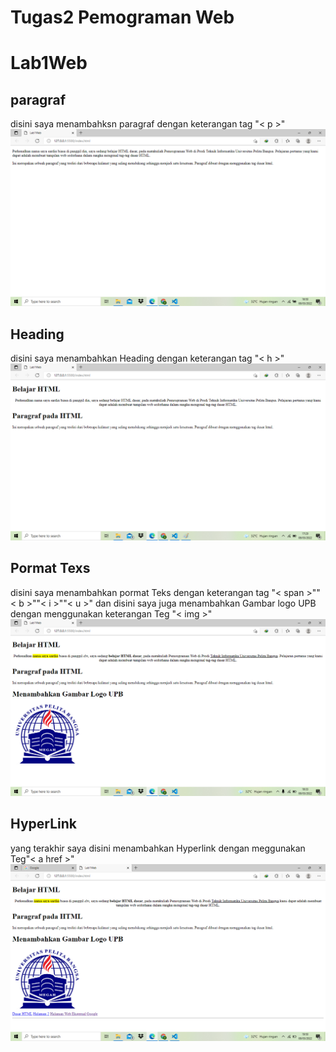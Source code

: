 # Tugas2 Pemograman Web 
# Lab1Web
## paragraf
disini saya menambahksn paragraf dengan keterangan tag "< p >"
![paragraf](ss/ss1.png)
## Heading
disini saya menambahkan Heading dengan keterangan tag "< h >"
![Heading](ss/ss2.png)
## Pormat Texs
disini saya menambahkan pormat Teks dengan keterangan tag "< span >""< b >""< i >""< u >" dan disini saya juga menambahkan Gambar logo UPB dengan menggunakan keterangan Teg "< img >"
![Pormat_teks](ss/ss3.png)
## HyperLink
yang terakhir saya disini menambahkan Hyperlink dengan meggunakan Teg"< a href >"
![HyperLink](ss/ss4.png)